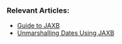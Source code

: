 ### Relevant Articles:
- [Guide to JAXB](http://www.baeldung.com/jaxb)
- [Unmarshalling Dates Using JAXB](https://www.baeldung.com/jaxb-unmarshalling-dates)
